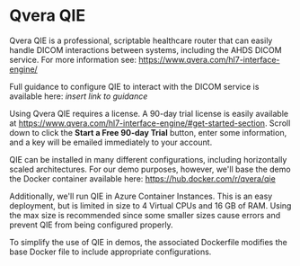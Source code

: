 # Qvera QIE
Qvera QIE is a professional, scriptable healthcare router that can easily handle DICOM interactions between systems, including the AHDS DICOM service. For more information see: https://www.qvera.com/hl7-interface-engine/

Full guidance to configure QIE to interact with the DICOM service is available here: _insert link to guidance_

Using Qvera QIE requires a license. A 90-day trial license is easily available at https://www.qvera.com/hl7-interface-engine/#get-started-section. Scroll down to click the **Start a Free 90-day Trial** button, enter some information, and a key will be emailed immediately to your account.

QIE can be installed in many different configurations, including horizontally scaled architectures. For our demo purposes, however, we'll base the demo the Docker container available here: https://hub.docker.com/r/qvera/qie

Additionally, we'll run QIE in Azure Container Instances. This is an easy deployment, but is limited in size to 4 Virtual CPUs and 16 GB of RAM. Using the max size is recommended since some smaller sizes cause errors and prevent QIE from being configured properly.

To simplify the use of QIE in demos, the associated Dockerfile modifies the base Docker file to include appropriate configurations.

